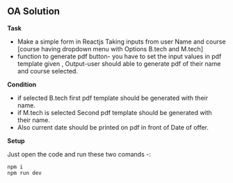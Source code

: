 ## OA Solution

**Task**

 - Make a simple form in Reactjs Taking inputs from user Name and course [course having dropdown menu with Options B.tech and M.tech]
 - function to generate pdf button- you have to set the input values in pdf template given , Output-user should able to generate pdf of their name and course selected.
 
 **Condition**
 
 - if selected B.tech first pdf template should be generated with their name.
 - if M.tech is selected Second pdf template should be generated with their name.
 - Also current date should be printed on pdf in front of Date of offer.
 

**Setup**

 Just open the code and run these two comands -:

    npm i
    npm run dev

 
